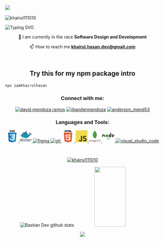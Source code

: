 <!-- GIT HEADER -->
<img src="https://media.licdn.com/dms/image/D4D16AQF5a0mhWX_Lww/profile-displaybackgroundimage-shrink_350_1400/0/1709630568569?e=1727308800&v=beta&t=uh2JSDq9BEPhXsAjG6YnE2BGx928tT9eXU7FWA3HoCY">

<!-- VISTAS DEL PERFIL -->
<p align="left"> <img src="https://komarev.com/ghpvc/?username=khairul111010&label=Profile%20views&color=0e75b6&style=flat" alt="khairul111010" /> </p>

<!-- TYPING DATA -->

![Typing SVG](https://readme-typing-svg.herokuapp.com/?color=02D9F7FF&size=35&center=true&vCenter=true&width=1000&lines=HELLO👋;I'm+from+Bangladesh;I'm+27+years+old;Welcome!)

<!-- BREVE DESCRIPCION -->
<div align="center">
  
  🌱 I am currently in the race **Software Design and Development**

📫 How to reach me **khairul.hasan.dev@gmail.com**

</div>
<br>
<h2 align="center">Try this for my npm package intro</h2>

```bash
npx iamkhairulhasan
```
<!-- CONTACTO -->
<h3 align="center">Connect with me:</h3>
<p align="center">
<a href="https://www.linkedin.com/in/imkhairulhasan/" target="blank"><img align="center" src="https://raw.githubusercontent.com/rahuldkjain/github-profile-readme-generator/master/src/images/icons/Social/linked-in-alt.svg" alt="david mendoza ramos" height="30" width="40" /></a>
<a href="https://twitter.com/iamkhairulhasan" target="blank"><img align="center" src="https://raw.githubusercontent.com/rahuldkjain/github-profile-readme-generator/master/src/images/icons/Social/twitter.svg" alt="@andermendoza" height="30" width="40" /></a>
<a href="https://instagram.com/iamkhairulhasan" target="blank"><img align="center" src="https://raw.githubusercontent.com/rahuldkjain/github-profile-readme-generator/master/src/images/icons/Social/instagram.svg" alt="anderson_mend53" height="30" width="40" /></a>
</p>

<!-- LENGUAJES Y HERRAMIENTAS -->
<h3 align="center">Languages and Tools:</h3>
<p align="center"> <a href="https://www.w3schools.com/css/" target="_blank" rel="noreferrer"> <img src="https://raw.githubusercontent.com/devicons/devicon/master/icons/css3/css3-original-wordmark.svg" alt="css3" width="40" height="40"/> </a> <a href="https://www.docker.com/" target="_blank" rel="noreferrer"> <img src="https://raw.githubusercontent.com/devicons/devicon/master/icons/docker/docker-original-wordmark.svg" alt="docker" width="40" height="40"/> </a> <a href="https://www.figma.com/" target="_blank" rel="noreferrer"> <img src="https://www.vectorlogo.zone/logos/figma/figma-icon.svg" alt="figma" width="40" height="40"/> </a> <a href="https://git-scm.com/" target="_blank" rel="noreferrer"> <img src="https://www.vectorlogo.zone/logos/git-scm/git-scm-icon.svg" alt="git" width="40" height="40"/> </a> <a href="https://www.w3.org/html/" target="_blank" rel="noreferrer"> <img src="https://raw.githubusercontent.com/devicons/devicon/master/icons/html5/html5-original-wordmark.svg" alt="html5" width="40" height="40"/> </a> <a href="https://developer.mozilla.org/en-US/docs/Web/JavaScript" target="_blank" rel="noreferrer"> <img src="https://raw.githubusercontent.com/devicons/devicon/master/icons/javascript/javascript-original.svg" alt="javascript" width="40" height="40"/> </a> <a href="https://www.mongodb.com/" target="_blank" rel="noreferrer"> <img src="https://raw.githubusercontent.com/devicons/devicon/master/icons/mongodb/mongodb-original-wordmark.svg" alt="mongodb" width="40" height="40"/> </a> <a href="https://nodejs.org" target="_blank" rel="noreferrer"> <img src="https://raw.githubusercontent.com/devicons/devicon/master/icons/nodejs/nodejs-original-wordmark.svg" alt="nodejs" width="40" height="40"/> </a> <a href="https://code.visualstudio.com/" target="_blank" rel="noreferrer"> <img src="https://upload.wikimedia.org/wikipedia/commons/thumb/9/9a/Visual_Studio_Code_1.35_icon.svg/2048px-Visual_Studio_Code_1.35_icon.svg.png" alt="visual_studio_code" width="40" height="40"/> </a></p>
<br>

<!-- TROFEOS GITHUB -->
<p align="center"> <a href="https://github.com/ryo-ma/github-profile-trophy"><img src="https://github-profile-trophy.vercel.app/?username=khairul111010&theme=dracula&column=8" alt="khairul111010" /></a> </p>

<!-- STATS Y LENGUAJES MAS USADOS -->
<div align="center">  
  <img width="53%" height="195px" src="https://github-readme-stats.vercel.app/api?username=khairul111010&show_icons=true&count_private=true&hide_border=true&title_color=02D9F7FF&icon_color=02D9F7FF&text_color=c9d1d9&bg_color=0d1117" alt="Bastian Dev github stats" /> 
  
  <img width="45%" height="195px" src="https://github-readme-stats.vercel.app/api/top-langs/?username=khairul111010&layout=compact&hide_border=true&title_color=02D9F7FF&text_color=02D9F7FF&bg_color=0d1117" />
</div>

<p align="center">
 <img  src="https://github-readme-streak-stats.herokuapp.com?user=khairul111010&theme=tokyonight_duo&hide_border=true"
</p>

<!-- GIF FOOTER -->
